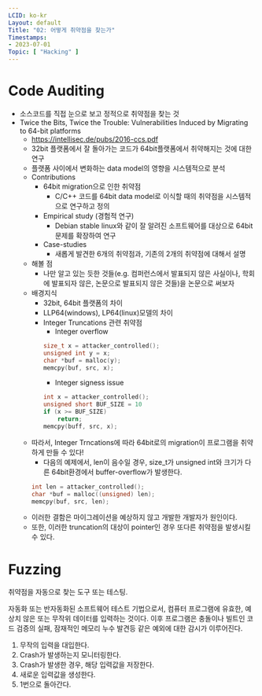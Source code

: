```yaml
---
LCID: ko-kr
Layout: default
Title: "02: 어떻게 취약점을 찾는가"
Timestamps:
- 2023-07-01
Topic: [ "Hacking" ]
---
```


# Code Auditing

- 소스코드를 직접 눈으로 보고 정적으로 취약점을 찾는 것    
- Twice the Bits, Twice the Trouble: Vulnerabilities Induced by Migrating to 64-bit platforms
    - https://intellisec.de/pubs/2016-ccs.pdf
    - 32bit 플랫폼에서 잘 돌아가는 코드가 64bit플랫폼에서 취약해지는 것에 대한 연구
    - 플랫폼 사이에서 변화하는 data model의 영향을 시스템적으로 분석
    - Contributions
        - 64bit migration으로 인한 취약점
            - C/C++ 코드를 64bit data model로 이식할 때의 취약점을 시스템적으로 연구하고 정의
        - Empirical study (경험적 연구)
            - Debian stable linux와 같이 잘 알려진 소프트웨어를 대상으로 64bit 문제를 확장하여 연구
        - Case-studies
            - 새롭게 발견한 6개의 취약점과, 기존의 2개의 취약점에 대해서 설명
    - 해볼 점
        - 나만 알고 있는 듯한 것들(e.g. 컴퍼런스에서 발표되지 않은 사실이나, 학회에 발표되자 않은, 논문으로 발표되지 않은 것들)을 논문으로 써보자
    - 배경지식
        - 32bit, 64bit 플랫폼의 차이
        - LLP64(windows), LP64(linux)모델의 차이
        - Integer Truncations 관련 취약점
            - Integer overflow
            ```c
            size_t x = attacker_controlled();
            unsigned int y = x;
            char *buf = malloc(y);
            memcpy(buf, src, x);
            ```
            - Integer signess issue
            ```c
            int x = attacker_controlled();
            unsigned short BUF_SIZE = 10
            if (x >= BUF_SIZE)
                return;
            memcpy(buff, src, x);
            ```
    - 따라서, Integer Trncations에 따라 64bit로의 migration이 프로그램을 취약하게 만들 수 있다!
        - 다음의 예제에서, len이 음수일 경우, size_t가 unsigned int와 크기가 다른 64bit환경에서 buffer-overflow가 발생한다.
        ```c
        int len = attacker_controlled();
        char *buf = malloc((unsigned) len);
        memcpy(buf, src, len);
        ```
    - 이러한 결함은 마이그레이션을 예상하지 않고 개발한 개발자가 원인이다.
    - 또한, 이러한 truncation의 대상이 pointer인 경우 또다른 취약점을 발생시킬 수 있다.
    
# Fuzzing

취약점을 자동으로 찾는 도구 또는 테스팅.

자동화 또는 반자동화된 소프트웨어 테스트 기법으로서, 컴퓨터 프로그램에 유효한, 예상치 않은 또는 무작위 데이터를 입력하는 것이다. 이후 프로그램은 충돌이나 빌트인 코드 검증의 실패, 잠재적인 메모리 누수 발견등 같은 예외에 대한 감시가 이루어진다. 

1. 무작의 입력을 대입한다.
2. Crash가 발생하는지 모니터링한다.
3. Crash가 발생한 경우, 해당 입력값을 저장한다.
4. 새로운 입력값을 생성한다.
5. 1번으로 돌아간다.
